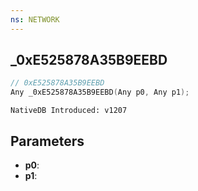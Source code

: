 ```yaml
---
ns: NETWORK
---
```

## _0xE525878A35B9EEBD

```c
// 0xE525878A35B9EEBD
Any _0xE525878A35B9EEBD(Any p0, Any p1);
```

```
NativeDB Introduced: v1207
```

## Parameters
* **p0**:
* **p1**:
